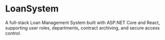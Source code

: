 # LoanSystem
A full-stack Loan Management System built with ASP.NET Core and React, supporting user roles, departments, contract archiving, and secure access control.
